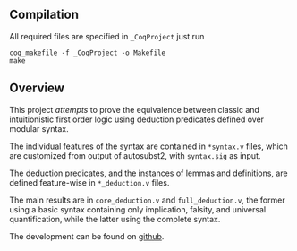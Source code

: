 ## Compilation

All required files are specified in `_CoqProject` just run 
```
coq_makefile -f _CoqProject -o Makefile
make
```
## Overview 

This project _attempts_ to prove the equivalence between classic and intuitionistic first order logic using deduction predicates defined over modular syntax.

The individual features of the syntax are contained in `*syntax.v` files, which are customized from output of autosubst2, with `syntax.sig` as input.

The deduction predicates, and the instances of lemmas and definitions, are defined feature-wise in `*_deduction.v` files.

The main results are in `core_deduction.v` and `full_deduction.v`, the former using a basic syntax containing only implication, falsity, and universal quantification, while the latter using the complete syntax.

The development can be found on [github](https://github.com/RobertoAlvz/ModularFOL).
